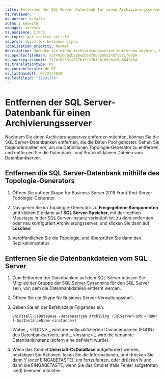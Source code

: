 ```yaml
---
title: Entfernen der SQL Server-Datenbank für einen Archivierungsserver
ms.reviewer: ''
ms.author: kenwith
author: kenwith
manager: serdars
ms.audience: ITPro
ms.topic: get-started-article
ms.prod: skype-for-business-itpro
localization_priority: Normal
description: Nachdem Sie einen Archivierungsserver entfernen möchten, können Sie die SQL Server-Datenbanken entfernen, die die Daten Pool gehostet. Gehen Sie folgendermaßen vor, um die Definitionen Topologie-Generator zu entfernen, und entfernen Sie die Datenbank- und Protokolldateien Dateien vom Datenbankserver.
ms.openlocfilehash: acb402dd6cb28be5b607b8a358524dfc0c1fea69
ms.sourcegitcommit: 111bf6255fa877b3fce70fa8166e8ec5a6643434
ms.translationtype: MT
ms.contentlocale: de-DE
ms.lasthandoff: 04/23/2019
ms.locfileid: "32231378"
---
```

# <a name="remove-the-sql-server-database-for-an-archiving-server"></a>Entfernen der SQL Server-Datenbank für einen Archivierungsserver

Nachdem Sie einen Archivierungsserver entfernen möchten, können Sie die SQL Server-Datenbanken entfernen, die die Daten Pool gehostet. Gehen Sie folgendermaßen vor, um die Definitionen Topologie-Generator zu entfernen, und entfernen Sie die Datenbank- und Protokolldateien Dateien vom Datenbankserver.
  
## <a name="to-remove-the-sql-server-database-using-topology-builder"></a>Entfernen die SQL Server-Datenbank mithilfe des Topologie-Generators

1. Öffnen Sie auf der Skype für Business Server 2019 Front-End-Server Topologie-Generator.
    
2. Navigieren Sie im Topologie-Generator zu **Freigegebene Komponenten** und klicken Sie dann auf **SQL Server-Speicher**, mit der rechten Maustaste in der SQL Server-Instanz verknüpft ist, zu dem entfernten oder neu konfiguriert Archivierungsserver, und klicken Sie dann auf **Löschen**.
    
3. Veröffentlichen Sie die Topologie, und überprüfen Sie dann den Replikationsstatus. 
    
## <a name="to-remove-the-database-files-from-the-sql-server"></a>Entfernen Sie die Datenbankdateien vom SQL Server

1. Zum Entfernen der Datenbanken auf dem SQL Server müssen Sie Mitglied der Gruppe der SQL Server-Sysadmins für den SQL Server sein, von dem die Datenbankdateien entfernt werden. 
    
2. Öffnen Sie die Skype für Business Server-Verwaltungsshell.
    
3. Geben Sie an der Befehlszeile Folgendes ein:
    
   ```
   Uninstall-CsDataBase -DatabaseType Archiving -SqlServerFqdn <FQDN> [-SqlInstanceName <instance>]
   ```

    Wobei _ \<FQDN\> _ wird der vollqualifizierten Domänennamen (FQDN) des Datenbankservers, und _ \<Instanz\> _ wird die benannte Datenbankinstanz (sofern eine definiert wurde). 
    
4. Wenn das Cmdlet **Uninstall-CsDataBase** aufgefordert werden, bestätigen Sie Aktionen, lesen Sie die Informationen, und drücken Sie dann Y (oder EINGABETASTE), um fortzufahren, oder drücken N und dann die EINGABETASTE, wenn Sie das Cmdlet (falls Fehler aufgetreten sind) beenden möchten. 
    


